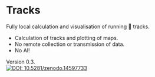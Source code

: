 # Tracks
Fully local calculation and visualisation of running 🏃 tracks.

- Calculation of tracks and plotting of maps.
- No remote collection or transmission of data.
- No AI!

Version 0.3.  
[![DOI: 10.5281/zenodo.14597733](https://zenodo.org/badge/DOI/10.5281/zenodo.14597733.svg)](https://doi.org/10.5281/zenodo.14597733)
